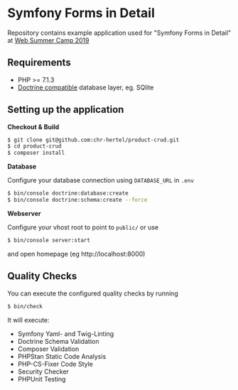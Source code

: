 # Symfony Forms in Detail

Repository contains example application used for "Symfony Forms in Detail" at [Web Summer Camp 2019](https://2019.websummercamp.com/)

## Requirements

* PHP >= 7.1.3
* [Doctrine compatible](https://www.doctrine-project.org/projects/doctrine-dbal/en/2.9/reference/introduction.html#introduction) database layer, eg. SQlite

## Setting up the application

**Checkout & Build** 

```bash
$ git clone git@github.com:chr-hertel/product-crud.git
$ cd product-crud
$ composer install
```

**Database**

Configure your database connection using `DATABASE_URL` in `.env`

```bash
$ bin/console doctrine:database:create
$ bin/console doctrine:schema:create --force
```

**Webserver**

Configure your vhost root to point to `public/` or use  

```bash
$ bin/console server:start
```

and open homepage (eg http://localhost:8000)

## Quality Checks

You can execute the configured quality checks by running

```bash
$ bin/check
```

It will execute:

* Symfony Yaml- and Twig-Linting
* Doctrine Schema Validation
* Composer Validation
* PHPStan Static Code Analysis
* PHP-CS-Fixer Code Style
* Security Checker
* PHPUnit Testing
